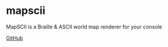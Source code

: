 # mapscii

MapSCII is a Braille & ASCII world map renderer for your console

[GitHub](https://github.com/rastapasta/mapscii)
